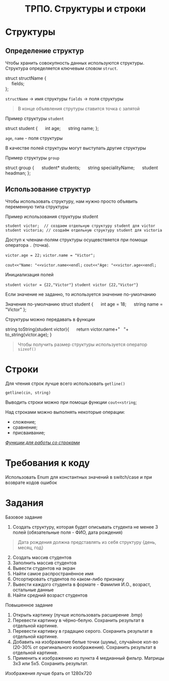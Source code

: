 <h1 align='center'>ТРПО. Структуры и строки</h1>

# Структуры 


## Определение структур

Чтобы хранить совокупность данных используются структуры.
Структура определяется ключевым словом `struct`.

struct structName 
{  
     fields;      
};

`structName` -> имя структуры
`fields` -> поля структуры

> В конце объявления струтуры ставится точка с запятой 


Пример структуры `student` 

struct student
{
     int age;
     string name;
};

`age`, `name` - поля структуры

В качестве полей структуры могут выступать другие структуры

Пример структуры `group`

struct group
{
     student* students;
     string specialityName;
     student headman;
};

## Использование структур


Чтобы использовать структуру, нам нужно просто объявить переменную типа структуры

Пример использования структуры student 

`student victor;  // создаем отдельную структуру student для victor`
`student victoria; // создаём отдельную структуру student для victoria`

Доступ к членам-полям структуры осущевствяется при помощи оператора `.` (точка).

`victor.age = 22;`
`victor.name = "Victor";`

`cout<<"Name: "<<victor.name<<endl;`
`cout<<"Age: "<<victor.age<<endl;`

Инициализация полей 

`student victor = {22,"Victor"}`
`student victor {22,"Victor"}`

Если значение не заданно, то используется значение по-умолчанию 

Значения по-умолчанию
struct student 
{
     int age = 18;
     string name = "Victor"
};

Структуры можно передавать в функции

string toString(student victor){
        return victor.name+"   "+ to_string(victor.age); 
}

> Чтобы получить размер структуры используется оператор `sizeof()` 

# Строки

Для чтения строк лучше всего использовать `getline()`

`getline(cin, string)`

Выводить строки можно при помощи функции `cout<<string`;

Над строками можно выполнять некоторые операции:
- сложение;
- сравнение;
- присваивание;

 *[Функции для работы со строками](https://server.179.ru/tasks/cpp/total/161.html)*


# Требования к коду

Использовать Enum для константных значений в switch/case и при возврате кодов ошибок

# Задания

Базовое задание

1. Создать структуру, которая будет описывать  студента не менее 3 полей (обязательные поля - ФИО, дата рождения) 
> Дата рождения должна представлять из себя структуру {день, месяц, год}
2. Создать массив студентов
3. Заполнить массив студентов
4. Вывести студентов на экран
5. Найти самое распространённое имя
6. Отсортировать студентов по каком-либо признаку
7. Вывести каждого студента в формате -  Фамилия И.О., возраст, остальные данные
8. Найти средний возраст студентов


Повышенное задание

1. Открыть картинку (лучше использовать расширение .bmp)
2. Перевести картинку в чёрно-белую. Сохранить результат в отдельной картинке.
3. Перевести картивку в градацию серого. Сохранить результат в отдельной картинке.
4. Добавить на изображение белые точки (шумы), случайное кол-во (20-30% от оригинального изображения). Сохранить результат в отдельной картинке.
5. Применить к изображению из пункта 4 медианный фильтр. Матрицы 3х3 или 5х5. Сохранить результат.
   
Изображения лучше брать от 1280x720




